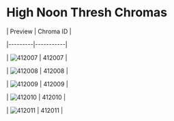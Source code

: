 # High Noon Thresh Chromas


| Preview | Chroma ID |

|---------|-----------|

| ![412007](https://raw.communitydragon.org/latest/plugins/rcp-be-lol-game-data/global/default/v1/champion-chroma-images/412/412007.png) | 412007 |

| ![412008](https://raw.communitydragon.org/latest/plugins/rcp-be-lol-game-data/global/default/v1/champion-chroma-images/412/412008.png) | 412008 |

| ![412009](https://raw.communitydragon.org/latest/plugins/rcp-be-lol-game-data/global/default/v1/champion-chroma-images/412/412009.png) | 412009 |

| ![412010](https://raw.communitydragon.org/latest/plugins/rcp-be-lol-game-data/global/default/v1/champion-chroma-images/412/412010.png) | 412010 |

| ![412011](https://raw.communitydragon.org/latest/plugins/rcp-be-lol-game-data/global/default/v1/champion-chroma-images/412/412011.png) | 412011 |